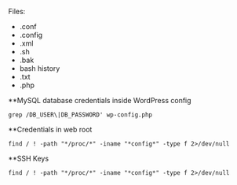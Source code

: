 Files:
- .conf
- .config
- .xml
- .sh
- .bak
- bash history
- .txt
- .php

**MySQL database credentials inside WordPress config
```shell-session
grep /DB_USER\|DB_PASSWORD' wp-config.php
```

**Credentials in web root
```shell-session
find / ! -path "*/proc/*" -iname "*config*" -type f 2>/dev/null
```

**SSH Keys
```shell-session
find / ! -path "*/proc/*" -iname "*config*" -type f 2>/dev/null
```

